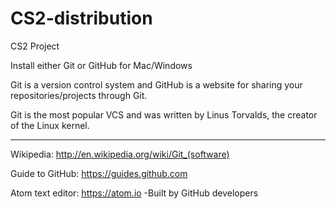 # CS2-distribution
CS2 Project

Install either Git or GitHub for Mac/Windows

Git is a version control system and GitHub is a website for sharing your repositories/projects through Git.

Git is the most popular VCS and was written by Linus Torvalds, the creator of the Linux kernel.

--------------------------------------------

Wikipedia: http://en.wikipedia.org/wiki/Git_(software)

Guide to GitHub: https://guides.github.com

Atom text editor: https://atom.io
-Built by GitHub developers

